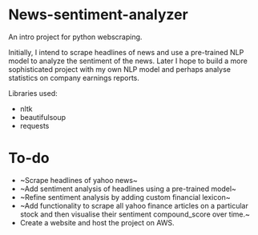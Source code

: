 # News-sentiment-analyzer

An intro project for python webscraping. 

Initially, I intend to scrape headlines of news and use a pre-trained NLP model to analyze the sentiment of the news. Later I hope to build a more sophisticated project with my own NLP model and perhaps analyse statistics on company earnings reports. 

Libraries used:
- nltk
- beautifulsoup
- requests

# To-do 

- ~Scrape headlines of yahoo news~
- ~Add sentiment analysis of headlines using a pre-trained model~
- ~Refine sentiment analysis by adding custom financial lexicon~
- ~Add functionality to scrape all yahoo finance articles on a particular stock and then visualise their sentiment compound_score over time.~
- Create a website and host the project on AWS. 
